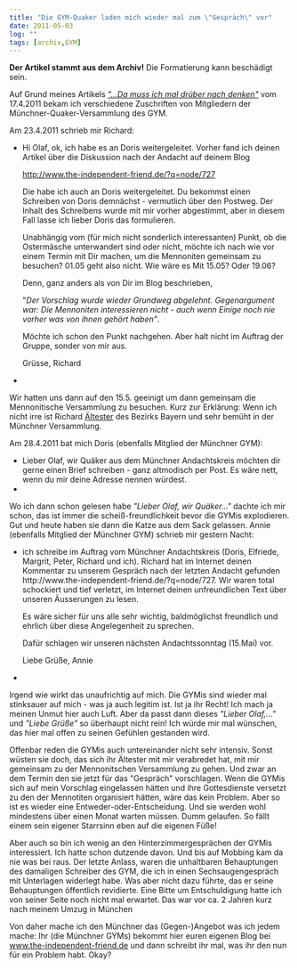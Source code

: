 ```yaml
---
title: "Die GYM-Quaker laden mich wieder mal zum \"Gespräch\" vor"
date: 2011-05-03
log: ""
tags: [archiv,GYM]
---
```

**Der Artikel stammt aus dem Archiv!** Die Formatierung kann beschädigt sein.

Auf Grund meines Artikels <a href="http://www.the-independent-friend.de/?q=node/727"><i>"...Da muss ich mal drüber nach denken"</i></a> vom 17.4.2011 bekam ich verschiedene Zuschriften von Mitgliedern der Münchner-Quaker-Versammlung des GYM.

Am 23.4.2011 schrieb mir Richard:

<ul><li>Hi Olaf,
ok, ich habe es an Doris weitergeleitet. Vorher fand ich deinen Artikel über
die Diskussion nach der Andacht auf deinem Blog

http://www.the-independent-friend.de/?q=node/727

Die habe ich auch an Doris weitergeleitet. Du bekommst einen Schreiben von
Doris demnächst - vermutlich über den Postweg. Der Inhalt des Schreibens
wurde mit mir vorher abgestimmt, aber in diesem Fall lasse ich lieber Doris
das formulieren.

Unabhängig vom (für mich nicht sonderlich interessanten) Punkt, ob die
Ostermäsche unterwandert sind oder nicht, möchte ich nach wie vor einem
Termin mit Dir machen, um die Mennoniten gemeinsam zu besuchen? 01.05 geht
also nicht. Wie wäre es Mit 15.05? Oder 19.06?

Denn, ganz anders als von Dir im Blog beschrieben,

"*Der Vorschlag wurde wieder Grundweg abgelehnt. Gegenargument war: Die
Mennoniten interessieren nicht - auch wenn Einige noch nie vorher was von
ihnen gehört haben"*.

Möchte ich schon den Punkt nachgehen. Aber halt nicht im Auftrag der Gruppe,
sonder von mir aus.

Grüsse,
Richard<li></ul>

Wir hatten uns dann auf den 15.5. geeinigt um dann gemeinsam die Mennonitische Versammlung zu besuchen. Kurz zur Erklärung: Wenn ich nicht irre ist Richard <a href="http://de.wikipedia.org/wiki/Glossar_Quäkertum#Ältester">Ältester</a> des Bezirks Bayern und sehr bemüht in der Münchner Versammlung.

Am 28.4.2011 bat mich Doris (ebenfalls Mitglied der Münchner GYM):

<ul><li>Lieber Olaf, wir Quäker aus dem Münchner Andachtskreis möchten dir gerne 
einen Brief schreiben - ganz altmodisch per Post. Es wäre nett, wenn du 
mir deine Adresse nennen würdest.<li></ul>

Wo ich dann schon gelesen habe <i>"Lieber Olaf, wir Quäker..."</i> dachte ich mir schon, das ist immer die scheiß-freundlichkeit bevor die GYMis explodieren. Gut und heute haben sie dann die Katze aus dem Sack gelassen. Annie (ebenfalls Mitglied der Münchner GYM) schrieb mir gestern Nacht:

<ul><li>ich schreibe im Auftrag vom Münchner Andachtskreis (Doris, Elfriede, Margrit, Peter, Richard und ich). Richard hat im Internet deinen Kommentar zu unserem Gespräch nach der letzten Andacht gefunden http://www.the-independent-friend.de/?q=node/727. Wir waren total schockiert und tief verletzt, im Internet deinen unfreundlichen Text über unseren Äusserungen zu lesen.

Es wäre sicher für uns alle sehr wichtig, baldmöglichst freundlich und ehrlich über diese Angelegenheit zu sprechen.

Dafür schlagen wir unseren nächsten Andachtssonntag (15.Mai) vor.

Liebe Grüße,
Annie<li></ul>

Irgend wie wirkt das unaufrichtig auf mich. Die GYMis sind wieder mal stinksauer auf mich - was ja auch legitim ist. Ist ja ihr Recht! Ich mach ja meinen Unmut hier auch Luft. Aber da passt dann dieses  <i>"Lieber Olaf,..."</i> und  <i>"Liebe Grüße"</i> so überhaupt nicht rein! Ich würde mir mal wünschen, das hier mal offen zu seinen Gefühlen gestanden wird.

Offenbar reden die GYMis auch untereinander nicht sehr intensiv. Sonst wüsten sie doch, das sich ihr Ältester mit mir verabredet hat, mit mir gemeinsam zu der Mennonitschen Versammlung zu gehen. Und zwar an dem Termin den sie jetzt für das "Gespräch" vorschlagen. Wenn die GYMis sich auf mein Vorschlag eingelassen hätten und ihre Gottesdienste versetzt zu den der Mennotiten organisiert hätten, wäre das kein Problem. Aber so ist es wieder eine Entweder-oder-Entscheidung. Und sie werden wohl mindestens über einen Monat warten müssen. Dumm gelaufen. So fällt einem sein eigener Starrsinn eben auf die eigenen Füße!

Aber auch so bin ich wenig an den Hinterzimmergesprächen der GYMis interessiert. Ich hatte schon dutzende davon. Und bis auf Mobbing kam da nie was bei raus. Der letzte Anlass, waren die unhaltbaren Behauptungen des damaligen Schreiber des GYM, die ich in einen Sechsaugengespräch mit Unterlagen widerlegt habe. Was aber nicht dazu führte, das er seine Behauptungen öffentlich revidierte. Eine Bitte um Entschuldigung hatte ich von seiner Seite noch nicht mal erwartet. Das war vor ca. 2 Jahren kurz nach meinem Umzug in München

Von daher mache ich den Münchner das (Gegen-)Angebot was ich jedem mache: Ihr (die Münchner GYMs) bekommt hier euren eigenen Blog bei www.the-independent-friend.de und dann schreibt ihr mal, was ihr den nun für ein Problem habt. Okay?
